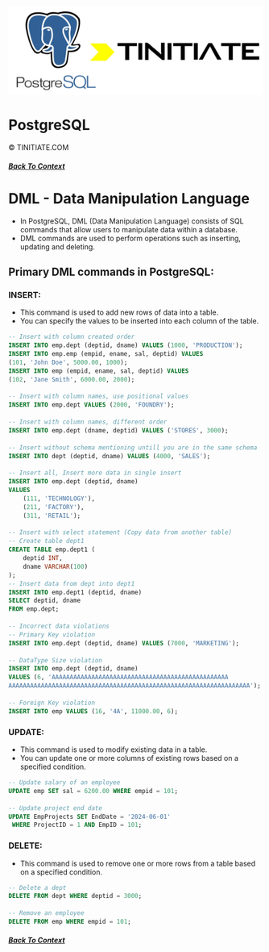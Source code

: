 ![PostgreSQL Tinitiate Image](postgresql_tinitiate.png)

# PostgreSQL
&copy; TINITIATE.COM

##### [Back To Context](readme.md)

# DML - Data Manipulation Language
* In PostgreSQL, DML (Data Manipulation Language) consists of SQL commands that allow users to manipulate data within a database.
* DML commands are used to perform operations such as inserting, updating and  deleting.

## Primary DML commands in PostgreSQL:
### INSERT:
* This command is used to add new rows of data into a table.
* You can specify the values to be inserted into each column of the table.
```sql
-- Insert with column created order
INSERT INTO emp.dept (deptid, dname) VALUES (1000, 'PRODUCTION');
INSERT INTO emp.emp (empid, ename, sal, deptid) VALUES
(101, 'John Doe', 5000.00, 1000);
INSERT INTO emp (empid, ename, sal, deptid) VALUES
(102, 'Jane Smith', 6000.00, 2000);

-- Insert with column names, use positional values
INSERT INTO emp.dept VALUES (2000, 'FOUNDRY');

-- Insert with column names, different order
INSERT INTO emp.dept (dname, deptid) VALUES ('STORES', 3000);

-- Insert without schema mentioning untill you are in the same schema
INSERT INTO dept (deptid, dname) VALUES (4000, 'SALES');

-- Insert all, Insert more data in single insert
INSERT INTO emp.dept (deptid, dname)
VALUES 
    (111, 'TECHNOLOGY'),
    (211, 'FACTORY'),
    (311, 'RETAIL');

-- Insert with select statement (Copy data from another table)
-- Create table dept1
CREATE TABLE emp.dept1 (
    deptid INT,
    dname VARCHAR(100)
);
-- Insert data from dept into dept1
INSERT INTO emp.dept1 (deptid, dname)
SELECT deptid, dname
FROM emp.dept;

-- Incorrect data violations
-- Primary Key violation
INSERT INTO emp.dept (deptid, dname) VALUES (7000, 'MARKETING');

-- DataType Size violation
INSERT INTO emp.dept (deptid, dname) 
VALUES (6, 'AAAAAAAAAAAAAAAAAAAAAAAAAAAAAAAAAAAAAAAAAAAAAAAAA
AAAAAAAAAAAAAAAAAAAAAAAAAAAAAAAAAAAAAAAAAAAAAAAAAAAAAAAAAAAAAAAAAAA');

-- Foreign Key violation
INSERT INTO emp VALUES (16, '4A', 11000.00, 6);
```

### UPDATE:
* This command is used to modify existing data in a table.
* You can update one or more columns of existing rows based on a specified condition.
```sql
-- Update salary of an employee
UPDATE emp SET sal = 6200.00 WHERE empid = 101;

-- Update project end date
UPDATE EmpProjects SET EndDate = '2024-06-01'
 WHERE ProjectID = 1 AND EmpID = 101;
```

### DELETE:
* This command is used to remove one or more rows from a table based on a specified condition.
```sql
-- Delete a dept
DELETE FROM dept WHERE deptid = 3000;

-- Remove an employee
DELETE FROM emp WHERE empid = 101;
```

##### [Back To Context](readme.md)
